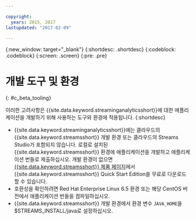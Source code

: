 ```yaml
---

copyright:
  years: 2015, 2017
lastupdated: "2017-02-09"

---
```


<!-- Attribute definitions --> 
{:new_window: target="_blank"}
{:shortdesc: .shortdesc}
{:codeblock: .codeblock}
{:screen: .screen}
{:pre: .pre}

# 개발 도구 및 환경
{: #c_beta_tooling}


이러한 고려사항은 {{site.data.keyword.streaminganalyticsshort}}에 대한 애플리케이션을 개발하기 위해 사용하는 도구와 환경에 적용됩니다.
{:shortdesc}


* {{site.data.keyword.streaminganalyticsshort}}에는 클라우드의 {{site.data.keyword.streamsshort}} 개발 환경 또는 클라우드의 Streams Studio가 포함되지 않습니다. 로컬로 설치된 {{site.data.keyword.streamsshort}} 환경에 애플리케이션을 개발하고 애플리케이션 번들로 제출하십시오. 개발 환경이 없으면 [{{site.data.keyword.streamsshort}} 제품 페이지](https://www.ibm.com/analytics/us/en/technology/stream-computing/#products)에서 {{site.data.keyword.streamsshort}} Quick Start Edition을 무료로 다운로드할 수 있습니다.
* 호환성을 확인하려면 Red Hat Enterprise Linux 6.5 환경 또는 해당 CentOS 버전에서 애플리케이션 번들을 컴파일하십시오.
* {{site.data.keyword.streamsshort}} 개발 환경에서 환경 변수 `JAVA_HOME`을 $STREAMS_INSTALL/java로 설정하십시오.
